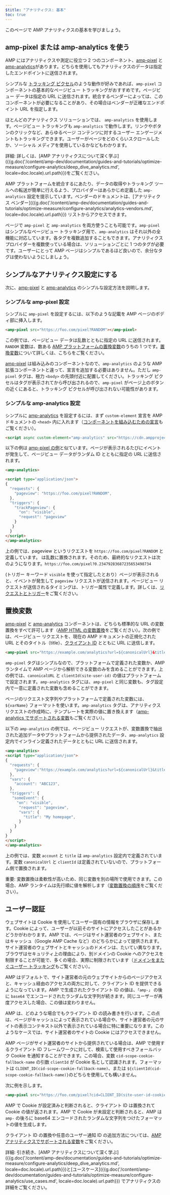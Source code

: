 ```yaml
---
$title: "アナリティクス: 基本"
toc: true
---
```


このページで AMP アナリティクスの基本を学びましょう。



## amp-pixel または amp-analytics を使う

AMP にはアナリティクスや測定に役立つ 2 つのコンポーネント、[amp-pixel](/ja/docs/reference/components/amp-pixel.html) と [amp-analytics](/ja/docs/reference/components/amp-analytics.html)があります。どちらを使用してもアナリティクスのデータは指定したエンドポイントに送信されます。

シンプルな [トラッキング ピクセル](https://en.wikipedia.org/wiki/Web_beacon#Implementation)のような動作が好みであれば、`amp-pixel` コンポーネントの基本的なページビュー トラッキングがおすすめです。ページビュー データは指定の URL に送信されます。統合するベンダーによっては、このコンポーネントが必要になることがあり、その場合はベンダーが正確なエンドポイント URL を指定します。

ほとんどのアナリティクス ソリューションでは、 `amp-analytics` を使用します。ページビュー トラッキングも `amp-analytics` で動作します。リンクやボタンのクリックなど、あらゆるページ コンテンツに対するユーザー エンゲージメントもトラッキングできます。ユーザーがページをどのくらいスクロールしたか、ソーシャル メディアを使用しているかなどもわかります。

詳細: 詳しくは、[AMP アナリティクスについて深く学ぶ]({{g.doc('/content/amp-dev/documentation/guides-and-tutorials/optimize-measure/configure-analytics/deep_dive_analytics.md', locale=doc.locale).url.path}})をご覧ください。

AMP プラットフォームを統合するにあたり、データの取得やトラッキング ツールへの転送が簡単に行えるよう、プロバイダーはあらかじめ定義した `amp-analytics` 設定を提示しています。ベンダーのドキュメントは、[アナリティクス ベンダー]({{g.doc('/content/amp-dev/documentation/guides-and-tutorials/optimize-measure/configure-analytics/analytics-vendors.md', locale=doc.locale).url.path}}) リストからアクセスできます。

ページで `amp-pixel` と `amp-analytics` を両方使うことも可能です。`amp-pixel` はシンプルなページビュー トラッキング用で、`amp-analytics` はそれ以外の全機能に対応しています。各タグを複数追加することもできます。アナリティクス プロバイダーを複数使っている場合は、ソリューションごとに 1 つのタグが必要です。ユーザーにとって AMP ページはシンプルであるほど良いので、余分なタグは使わないようにしましょう。

## シンプルなアナリティクス設定にする

次に、[amp-pixel](/ja/docs/reference/components/amp-pixel.html) と [amp-analytics](/ja/docs/reference/components/amp-analytics.html) のシンプルな設定方法を説明します。

### シンプルな amp-pixel 設定

シンプルに `amp-pixel` を設定するには、以下のような記載を AMP ページのボディ部に挿入します。

```html
<amp-pixel src="https://foo.com/pixel?RANDOM"></amp-pixel>
```

この例では、ページビュー データは乱数とともに指定の URL に送信されます。`RANDOM` 変数は、数ある [AMP プラットフォームの置換変数](https://github.com/ampproject/amphtml/blob/master/spec/amp-var-substitutions.md)のうちの 1 つです。[置換変数](/ja/docs/analytics/analytics_basics.html#variable-substitution)について詳しくは、こちらをご覧ください。

[amp-pixel](/ja/docs/reference/components/amp-pixel.html) は組み込みのコンポーネントなので、`amp-analytics` のような AMP 拡張コンポーネントと違って、宣言を追加する必要はありません。ただし `amp-pixel` タグは、極力 `<body>` の先頭付近に配置してください。トラッキング ピクセルはタグが表示されてから呼び出されるので、`amp-pixel` がページ上のボタンの近くにあると、トラッキング ピクセルが呼び出されない可能性があります。

### シンプルな amp-analytics 設定

シンプルに [amp-analytics](/docs/reference/components/amp-analytics.html) を設定するには、まず `custom-element` 宣言を AMP ドキュメントの `<head>` 内に入れます（[コンポーネントを組み込むための宣言](/docs/reference/components.html)もご覧ください）。

```html
<script async custom-element="amp-analytics" src="https://cdn.ampproject.org/v0/amp-analytics-0.1.js"></script>
```

以下の例は [amp-pixel の例](/ja/docs/analytics/analytics_basics.html#simple-amp-pixel-configuration)と似ています。ページが表示されるたびにイベントが発生して、ページビュー データがランダム ID とともに指定の URL に送信されます。

```html
<amp-analytics>

<script type="application/json">
{
  "requests": {
    "pageview": "https://foo.com/pixel?RANDOM",
  },
  "triggers": {
    "trackPageview": {
      "on": "visible",
      "request": "pageview"
    }
   }
  }
</script>
</amp-analytics>
```

上の例では、pageview というリクエストを `https://foo.com/pixel?RANDOM` と定義しています。 は乱数に置換されます。そのため、最終的なリクエストは次のようになります。`https://foo.com/pixel?0.23479283687235653498734`

(トリガー キーワード `visible` を使って指定したとおり）ページが表示されると、イベントが発生して `pageview` リクエストが送信されます。ページビュー リクエストが送信されるタイミングは、トリガー属性で定義します。詳しくは、[リクエストとトリガー](/ja/docs/analytics/deep_dive_analytics.html#requests-triggers--transports)をご覧ください。

## 置換変数

[amp-pixel](/ja/docs/reference/components/amp-pixel.html) と [amp-analytics](/ja/docs/reference/components/amp-analytics.html) コンポーネントは、どちらも標準的な URL の変数置換をすべて許可します（[AMP HTML の変数置換](https://github.com/ampproject/amphtml/blob/master/spec/amp-var-substitutions.md)をご覧ください）。次の例では、ページビュー リクエストを、現在の AMP ドキュメントの正規化された URL とそのタイトル（title）、[クライアント ID](/ja/docs/analytics/analytics_basics.html#user-identification) とともに URL に送信します。

```html
<amp-pixel src="https://example.com/analytics?url=${canonicalUrl}&title=${title}&clientId=${clientId(site-user-id)}"></amp-pixel>
```

`amp-pixel` タグはシンプルなので、プラットフォームで定義された変数か、AMP ランタイムで AMP ページから解析できる変数のみを含めることができます。上の例では、`canonicalURL` と `clientId(site-user-id)` の値はプラットフォームで設定されます。`amp-analytics` タグには、`amp-pixel` と同じ変数も、タグ設定内で一意に定義された変数も含めることができます。

ページのリクエスト文字列やプラットフォームで定義された変数には、`${varName}` フォーマットを使います。`amp-analytics`
タグは、アナリティクス リクエストの作成時に、テンプレートを実際の値に置き換えます（[amp-analytics でサポートされる変数](https://github.com/ampproject/amphtml/blob/master/extensions/amp-analytics/analytics-vars.md)もご覧ください）。

以下の `amp-analytics` の例では、ページビュー リクエストが、変数置換で抽出された追加データやプラットフォームから提供されたデータ、`amp-analytics` 設定内でインライン定義されたデータとともに URL に送信されます。

```html
<amp-analytics>
<script type="application/json">
{
  "requests": {
    "pageview":"https://example.com/analytics?url=${canonicalUrl}&title=${title}&acct=${account}&clientId=${clientId(site-user-id)}",
  },
  "vars": {
    "account": "ABC123",
  },
  "triggers": {
   "someEvent": {
     "on": "visible",
      "request": "pageview",
      "vars": {
        "title": "My homepage",
      }
    }
  }
}
</script>
</amp-analytics>
```

上の例では、変数 `account` と `title` は `amp-analytics` 設定内で定義されています。変数 `canonicalUrl` と `clientId` は定義されていないので、プラットフォーム側で置換されます。

重要: 変数置換は柔軟性が高いため、同じ変数を別の場所で使用できます。この場合、AMP ランタイムは先行順に値を解析します（[変数置換の順序](/ja/docs/analytics/deep_dive_analytics.html#variable-substitution-ordering)をご覧ください）。

## ユーザー認証

ウェブサイトは Cookie を使用してユーザー固有の情報をブラウザに保存します。Cookie によって、ユーザーが以前そのサイトにアクセスしたことがあるかどうかがわかります。AMP では、ページはサイト運営者のウェブサイト、またはキャッシュ（Google AMP Cache など）のどちらかによって提供されます。サイト運営者のウェブサイトとキャッシュのドメインは、たいてい異なります。ブラウザはセキュリティ上の理由により、別ドメインの Cookie へのアクセスを制限することが可能で、多くの場合、実際に制限されています（[ドメインをまたぐユーザー トラッキング](https://github.com/ampproject/amphtml/blob/master/spec/amp-managing-user-state.md)もご覧ください）。

AMP はデフォルトで、サイト運営者の元のウェブサイトからのページアクセスと、キャッシュ経由のアクセスの両方に対して、クライアント ID を提供できるようになっています。AMP で生成されたクライアント ID の値は、`「amp-」` の後に `base64` でエンコードされたランダムな文字列が続きます。同じユーザーが再度アクセスした場合、この値は変わりません。

AMP は、どのような場合でもクライアント ID の読み書きを行います。この点は、ページがキャッシュによって表示されている場合や、サイト運営者の元のサイトの表示コンテキスト以外で表示されている場合に特に重要になります。このようなケースでは、サイト運営者のサイトの Cookie にはアクセスできません。

AMP ページがサイト運営者のサイトから提供されている場合は、AMP で使用するクライアント ID フレームワークに対して、検索して使用すべきフォールバック Cookie を通知することができます。この場合、変数 `cid-scope-cookie-fallback-name` の引数 `clientId` が Cookie 名として認識されます。フォーマットは `CLIENT_ID(cid-scope-cookie-fallback-name)`、または `${clientId(cid-scope-cookie-fallback-name)}`のどちらを使用しても構いません。

次に例を示します。

```html
<amp-pixel src="https://foo.com/pixel?cid=CLIENT_ID(site-user-id-cookie-fallback-name)"></amp-pixel>
```

AMP で Cookie が設定済みと判断されると、クライアント ID は置換されて Cookie の値が返されます。AMP で Cookie が未設定と判断されると、AMP は `amp-` の後ろに base64 エンコードされたランダムな文字列をつけたフォーマットの値を生成します。


クライアント ID の置換や任意のユーザー通知 ID の追加方法については、[AMP アナリティクスでサポートされる変数](https://github.com/ampproject/amphtml/blob/master/extensions/amp-analytics/analytics-vars.md)をご覧ください。

詳細: 引き続き、[AMP アナリティクスについて深く学ぶ]({{g.doc('/content/amp-dev/documentation/guides-and-tutorials/optimize-measure/configure-analytics/deep_dive_analytics.md', locale=doc.locale).url.path}})と[ユースケース]({{g.doc('/content/amp-dev/documentation/guides-and-tutorials/optimize-measure/configure-analytics/use_cases.md', locale=doc.locale).url.path}}) でアナリティクスの詳細をご覧ください。
